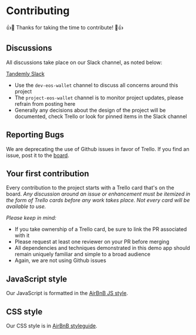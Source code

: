 # Contributing

:+1::tada: Thanks for taking the time to contribute! :tada::+1:

## Discussions

All discussions take place on our Slack channel, as noted below:

[Tandemly Slack](https://tandemly.slack.com)

* Use the `dev-eos-wallet` channel to discuss all concerns around this project
* The `project-eos-wallet` channel is to monitor project updates, please refrain from posting here
* Generally any decisions about the design of the project will be documented, check Trello or look for pinned items in the Slack channel

## Reporting Bugs

We are deprecating the use of Github issues in favor of Trello. If you find an issue, post it to the [board](https://trello.com/c/X4P2y40U/12-api-layer).

## Your first contribution

Every contribution to the project starts with a Trello card that's on the board. _Any discussion around an issue or enhancement must be itemized in the form of Trello cards before any work takes place. Not every card will be available to use._

*Please keep in mind:*

  * If you take ownership of a Trello card, be sure to link the PR associated with it
  * Please request at least one reviewer on your PR before merging
  * All dependencies and techniques demonstrated in this demo app should remain uniquely familiar and simple to a broad audience
  * Again, we are not using Github issues

## JavaScript style

Our JavaScript is formatted in the [AirBnB JS style](https://github.com/airbnb/javascript).

## CSS style

Our CSS style is in [AirBnB styleguide](https://github.com/airbnb/css).

